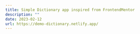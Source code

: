 ```yaml
---
title: Simple Dictionary app inspired from FrontendMentor
description: ""
date: 2023-02-12
url: https://demo-dictionary.netlify.app/
---
```

